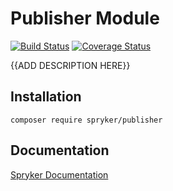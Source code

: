 # Publisher Module
[![Build Status](https://travis-ci.org/spryker/publisher.svg)](https://travis-ci.org/spryker/publisher)
[![Coverage Status](https://coveralls.io/repos/github/spryker/publisher/badge.svg)](https://coveralls.io/github/spryker/publisher)

{{ADD DESCRIPTION HERE}}

## Installation

```
composer require spryker/publisher
```

## Documentation

[Spryker Documentation](https://documentation.spryker.com/module_guide/overview.htm)
